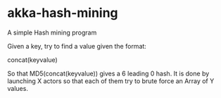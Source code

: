 # akka-hash-mining
A simple Hash mining program

Given a key, try to find a value given the format:

  concat(keyvalue)
  
So that MD5(concat(keyvalue)) gives a 6 leading 0 hash.
It is done by launching X actors so that each of them try to brute force an Array of Y values.
